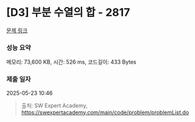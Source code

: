 # [D3] 부분 수열의 합 - 2817 

[문제 링크](https://swexpertacademy.com/main/code/problem/problemDetail.do?contestProbId=AV7IzvG6EksDFAXB) 

### 성능 요약

메모리: 73,600 KB, 시간: 526 ms, 코드길이: 433 Bytes

### 제출 일자

2025-05-23 10:46



> 출처: SW Expert Academy, https://swexpertacademy.com/main/code/problem/problemList.do